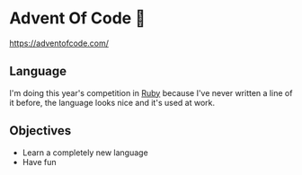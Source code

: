 # Advent Of Code 🎄
https://adventofcode.com/

## Language
I'm doing this year's competition in [Ruby](https://www.ruby-lang.org/en/) because I've never written a line of it before, the language looks nice and it's used at work.

## Objectives
* Learn a completely new language
* Have fun
